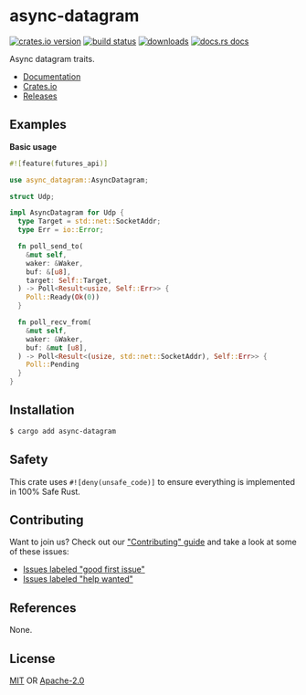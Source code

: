 # async-datagram
[![crates.io version][1]][2] [![build status][3]][4]
[![downloads][5]][6] [![docs.rs docs][7]][8]

Async datagram traits.

- [Documentation][8]
- [Crates.io][2]
- [Releases][releases]

## Examples
__Basic usage__
```rust
#![feature(futures_api)]

use async_datagram::AsyncDatagram;

struct Udp;

impl AsyncDatagram for Udp {
  type Target = std::net::SocketAddr;
  type Err = io::Error;

  fn poll_send_to(
    &mut self,
    waker: &Waker,
    buf: &[u8],
    target: Self::Target,
  ) -> Poll<Result<usize, Self::Err>> {
    Poll::Ready(Ok(0))
  }

  fn poll_recv_from(
    &mut self,
    waker: &Waker,
    buf: &mut [u8],
  ) -> Poll<Result<(usize, std::net::SocketAddr), Self::Err>> {
    Poll::Pending
  }
}
```

## Installation
```sh
$ cargo add async-datagram
```

## Safety
This crate uses ``#![deny(unsafe_code)]`` to ensure everything is implemented in
100% Safe Rust.

## Contributing
Want to join us? Check out our ["Contributing" guide][contributing] and take a
look at some of these issues:

- [Issues labeled "good first issue"][good-first-issue]
- [Issues labeled "help wanted"][help-wanted]

## References
None.

## License
[MIT](./LICENSE-MIT) OR [Apache-2.0](./LICENSE-APACHE)

[1]: https://img.shields.io/crates/v/async-datagram.svg?style=flat-square
[2]: https://crates.io/crates/async-datagram
[3]: https://img.shields.io/travis/yoshuawuyts/async-datagram/master.svg?style=flat-square
[4]: https://travis-ci.org/yoshuawuyts/async-datagram
[5]: https://img.shields.io/crates/d/async-datagram.svg?style=flat-square
[6]: https://crates.io/crates/async-datagram
[7]: https://img.shields.io/badge/docs-latest-blue.svg?style=flat-square
[8]: https://docs.rs/async-datagram

[releases]: https://github.com/yoshuawuyts/async-datagram/releases
[contributing]: https://github.com/yoshuawuyts/async-datagram/blob/master.github/CONTRIBUTING.md
[good-first-issue]: https://github.com/yoshuawuyts/async-datagram/labels/good%20first%20issue
[help-wanted]: https://github.com/yoshuawuyts/async-datagram/labels/help%20wanted
